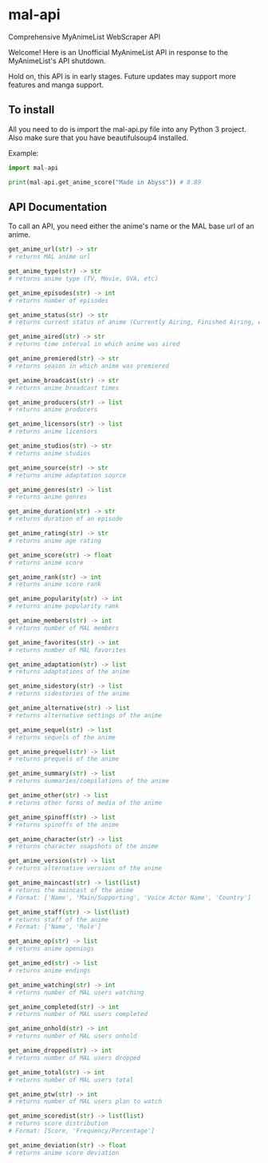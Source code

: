 # mal-api

Comprehensive MyAnimeList WebScraper API

Welcome! Here is an Unofficial MyAnimeList API in response to the MyAnimeList's API shutdown.

Hold on, this API is in early stages. Future updates may support more features and manga support.

## To install

All you need to do is import the mal-api.py file into any Python 3 project. Also make sure that you have beautifulsoup4 installed.

Example:
```python
import mal-api

print(mal-api.get_anime_score("Made in Abyss")) # 8.89
```

## API Documentation

To call an API, you need either the anime's name or the MAL base url of an anime.

```python
get_anime_url(str) -> str
# returns MAL anime url

get_anime_type(str) -> str
# returns anime type (TV, Movie, OVA, etc)

get_anime_episodes(str) -> int
# returns number of episodes

get_anime_status(str) -> str
# returns current status of anime (Currently Airing, Finished Airing, etc)

get_anime_aired(str) -> str
# returns time interval in which anime was aired

get_anime_premiered(str) -> str
# returns season in which anime was premiered

get_anime_broadcast(str) -> str
# returns anime broadcast times

get_anime_producers(str) -> list
# returns anime producers

get_anime_licensors(str) -> list
# returns anime licensors

get_anime_studios(str) -> str
# returns anime studios

get_anime_source(str) -> str
# returns anime adaptation source

get_anime_genres(str) -> list
# returns anime genres

get_anime_duration(str) -> str
# returns duration of an episode

get_anime_rating(str) -> str
# returns anime age rating

get_anime_score(str) -> float
# returns anime score

get_anime_rank(str) -> int
# returns anime score rank

get_anime_popularity(str) -> int
# returns anime popularity rank

get_anime_members(str) -> int
# returns number of MAL members

get_anime_favorites(str) -> int
# returns number of MAL favorites

get_anime_adaptation(str) -> list
# returns adaptations of the anime

get_anime_sidestory(str) -> list
# returns sidestories of the anime

get_anime_alternative(str) -> list
# returns alternative settings of the anime

get_anime_sequel(str) -> list
# returns sequels of the anime

get_anime_prequel(str) -> list
# returns prequels of the anime

get_anime_summary(str) -> list
# returns summaries/compilations of the anime

get_anime_other(str) -> list
# returns other forms of media of the anime

get_anime_spinoff(str) -> list
# returns spinoffs of the anime

get_anime_character(str) -> list
# returns character snapshots of the anime

get_anime_version(str) -> list
# returns alternative versions of the anime

get_anime_maincast(str) -> list(list)
# returns the maincast of the anime
# Format: ['Name', 'Main/Supporting', 'Voice Actor Name', 'Country']

get_anime_staff(str) -> list(list)
# returns staff of the anime
# Format: ['Name', 'Role']

get_anime_op(str) -> list
# returns anime openings

get_anime_ed(str) -> list
# returns anime endings

get_anime_watching(str) -> int
# returns number of MAL users watching

get_anime_completed(str) -> int
# returns number of MAL users completed

get_anime_onhold(str) -> int
# returns number of MAL users onhold

get_anime_dropped(str) -> int
# returns number of MAL users dropped

get_anime_total(str) -> int
# returns number of MAL users total

get_anime_ptw(str) -> int
# returns number of MAL users plan to watch

get_anime_scoredist(str) -> list(list)
# returns score distribution
# Format: [Score, 'Frequency/Percentage']

get_anime_deviation(str) -> float
# returns anime score deviation
```
